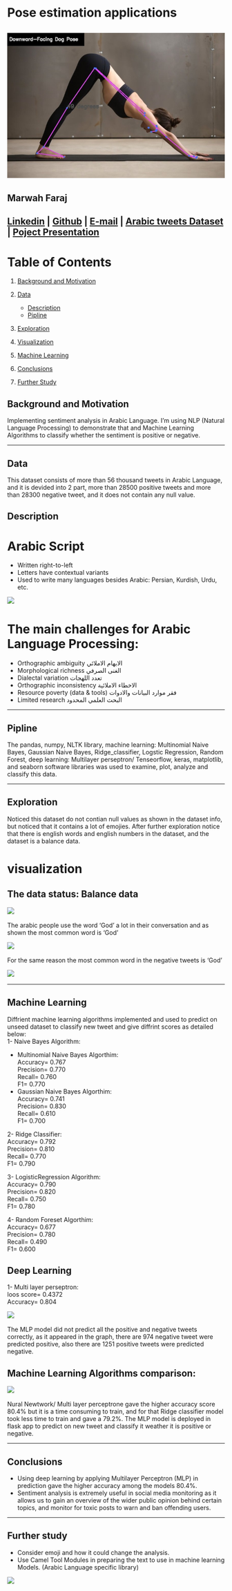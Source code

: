 # Pose estimation applications
![](image/1.jpg)
----
## Marwah Faraj<br>

[Linkedin](https://www.linkedin.com/in/marwah-faraj) | [Github](https://github.com/marwahfaraj) | [E-mail](marwah.faraj777@gmail.com) |
[Arabic tweets Dataset](https://www.kaggle.com/imranzaman5202/arabic-twitter-sentiment-analysis) |
[Poject Presentation](https://docs.google.com/presentation/d/1d0JpkFl4v2SmU5rNBB0BBUtDjkcjWBKW0OpI3TrwZPw/edit#slide=id.ge29597d775_0_1)
----
# Table of Contents
1. [Background and Motivation](#background-and-motivation)
2. [Data](#data)  
    - [Description](#description)
    - [Pipline](#pipline)  
   
5. [Exploration](#exploration)
6. [Visualization](#visualization)
7. [Machine Learning](#ml)
8. [Conclusions](#conclusions)
9. [Further Study](#further-study)

## Background and Motivation
Implementing sentiment analysis in Arabic Language. I’m using NLP (Natural Language Processing) to demonstrate that and Machine Learning Algorithms to classify whether the sentiment is positive or negative.

----
## Data
This dataset consists of more than 56 thousand tweets in Arabic Language, and it is devided into 2 part, more than 28500 positive tweets and more than 28300 negative tweet, and it does not contain any null value.



## Description
# Arabic Script
- Written right-to-left<br>
- Letters have contextual variants<br>
- Used to write many languages besides Arabic: Persian, Kurdish, Urdu, etc.<br>

![](image/arabic.png)

# The main challenges for Arabic Language Processing:
- Orthographic ambiguity                         الابهام  الاملائي<br>
- Morphological richness                           الغنى الصرفي<br>
- Dialectal variation                              تعدد اللهجات
- Orthographic inconsistency                     الاخطاء الاملائية
- Resource poverty (data & tools)    فقر موارد البيانات والادوات
- Limited research                         البحث العلمي المحدود


----
## Pipline
The pandas, numpy, NLTK library, machine learning: Multinomial Naive Bayes, Gaussian Naive Bayes, Ridge_classifier, Logstic Regression, Random Forest, deep learning: Multilayer perseptron/ Tenseorflow, keras,  matplotlib, and seaborn software libraries was used to examine, plot, analyze and classify this data.<br>

----
## Exploration
Noticed this dataset do not contian null values as shown in the dataset info, but noticed that it contains a lot of emojies. 
After further exploration notice that there is english words and english numbers in the dataset, and the dataset is a balance data.

# visualization
## The data status: Balance data

![](image/balance_data.jpg)

The arabic people use the word ‘God’ a lot in their conversation and as shown the most common word is ‘God’

![](image/postive_top_words.jpg)

For the same reason the most common word in the negative tweets is ‘God’

![](image/negative_top_words.jpg)

----
## Machine Learning
Diffrient machine learning algorithms implemented and used to predict on unseed dataset to classify new tweet and give diffrint scores as detailed below:<br>
1- Naive Bayes Algorithm:
- Multinomial Naive Bayes Algorthim: <br>
  Accuracy= 0.767<br>
  Precision= 0.770<br>
  Recall= 0.760<br>
  F1= 0.770<br>
- Gaussian Naive Bayes Algorthim: <br>
  Accuracy= 0.741<br>
  Precision= 0.830<br>
  Recall= 0.610<br>
  F1= 0.700<br>
  
 2- Ridge Classifier:<br>
   Accuracy= 0.792<br>
   Precision= 0.810<br>
   Recall= 0.770<br>
   F1= 0.790<br>
   
 3- LogisticRegression Algorithm:<br>
    Accuracy= 0.790<br>
    Precision= 0.820<br>
    Recall= 0.750<br>
    F1= 0.780<br>
    
 4- Random Foreset Algorthim:<br>
     Accuracy= 0.677<br>
     Precision= 0.780<br>
     Recall= 0.490<br>
     F1= 0.600<br>
     
  ## Deep Learning
  1- Multi layer perseptron:<br>
    loos score= 0.4372<br>
    Accuracy= 0.804<br>
   
   ![](image/mlp_cm.jpg)
   
 The MLP model did not predict all the positive and negative tweets correctly, as it appeared in the graph, there are 974 negative tweet were predicted positive, also there are 1251 positive tweets were predicted negative.  
 
 ## Machine Learning Algorithms comparison:
 
 ![](image/model_comparision.jpg)
 
 Nural Newtwork/ Multi layer perceptrone gave the higher accuracy score 80.4% but it is a time consuming to train, and for that Ridge classifier model took less time to train and gave a 79.2%.
 The MLP model is deployed in flask app to predict on new tweet and classify it weather it is positive or negative.

----
## Conclusions
- Using deep learning by applying Multilayer Perceptron (MLP) in prediction gave the higher accuracy among the models 80.4%.<br>
- Sentiment analysis is extremely useful in social media monitoring as it allows us to gain an overview of the wider public opinion behind certain topics, and monitor for toxic posts to warn and ban offending users.

  
----
## Further study
- Consider emoji and how it could change the analysis.
- Use Camel Tool Modules in preparing the text to use in machine learning Models. (Arabic Language specific library)

![](image/n_wordcloud.jpg)

